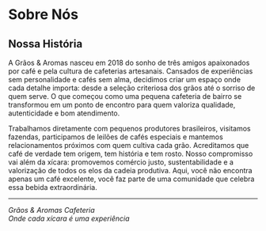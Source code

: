 # Sobre Nós

## Nossa História

A Grãos & Aromas nasceu em 2018 do sonho de três amigos apaixonados por café e pela cultura de cafeterias artesanais. Cansados de experiências sem personalidade e cafés sem alma, decidimos criar um espaço onde cada detalhe importa: desde a seleção criteriosa dos grãos até o sorriso de quem serve. O que começou como uma pequena cafeteria de bairro se transformou em um ponto de encontro para quem valoriza qualidade, autenticidade e bom atendimento.

Trabalhamos diretamente com pequenos produtores brasileiros, visitamos fazendas, participamos de leilões de cafés especiais e mantemos relacionamentos próximos com quem cultiva cada grão. Acreditamos que café de verdade tem origem, tem história e tem rosto. Nosso compromisso vai além da xícara: promovemos comércio justo, sustentabilidade e a valorização de todos os elos da cadeia produtiva. Aqui, você não encontra apenas um café excelente, você faz parte de uma comunidade que celebra essa bebida extraordinária.

---

*Grãos & Aromas Cafeteria*  
*Onde cada xícara é uma experiência*